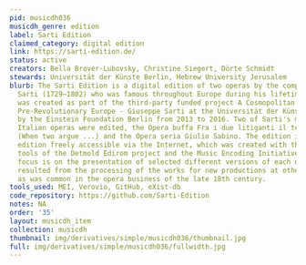 ```yaml
---
pid: musicdh036
musicdh_genre: edition
label: Sarti Edition
claimed_category: digital edition
link: https://sarti-edition.de/
status: active
creators: Bella Brover-Lubovsky, Christine Siegert, Dörte Schmidt
stewards: Universität der Künste Berlin, Hebrew University Jerusalem
blurb: The Sarti Edition is a digital edition of two operas by the composer Giuseppe
  Sarti (1729–1802) who was famous throughout Europe during his lifetime. The edition
  was created as part of the third-party funded project A Cosmopolitan Composer in
  Pre-Revolutionary Europe - Giuseppe Sarti at the Universität der Künste, supported
  by the Einstein Foundation Berlin from 2013 to 2016. Two of Sarti's most successful
  Italian operas were edited, the Opera buffa Fra i due litiganti il ​​terzo gode
  (When two argue ...) and the Opera seria Giulio Sabino. The edition is a digital
  edition freely accessible via the Internet, which was created with the help of the
  tools of the Detmold Edirom project and the Music Encoding Initiative (MEI). The
  focus is on the presentation of selected different versions of each opera, which
  resulted from the processing of the works for new productions at other opera houses,
  as was common in the opera business of the late 18th century.
tools_used: MEI, Verovio, GitHub, eXist-db
code_repository: https://github.com/Sarti-Edition
notes: NA
order: '35'
layout: musicdh_item
collection: musicdh
thumbnail: img/derivatives/simple/musicdh036/thumbnail.jpg
full: img/derivatives/simple/musicdh036/fullwidth.jpg
---
```

